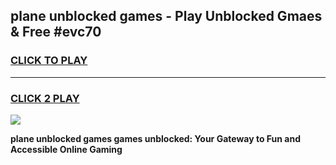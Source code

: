 
## plane unblocked games - Play Unblocked Gmaes & Free #evc70
<h3>
<a href="https://news.freeplayer.one?title=plane_unblocked_games&ref=24F">CLICK TO PLAY</a></h3>
<hr>

<h3>
<a href="https://news.freeplayer.one?title=plane_unblocked_games&ref=24F">CLICK 2 PLAY</a>
  
</h3>

<a href="https://news.freeplayer.one?title=plane_unblocked_games&ref=24F/"><img src="https://clearcache.store/games.png"></a>


**plane unblocked games games unblocked: Your Gateway to Fun and Accessible Online Gaming**
